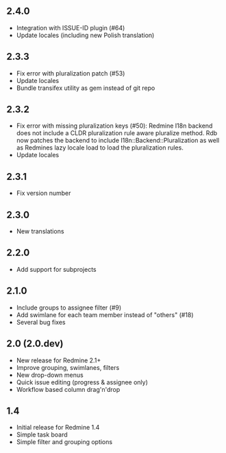 ## 2.4.0

* Integration with ISSUE-ID plugin (#64)
* Update locales (including new Polish translation)

## 2.3.3

* Fix error with pluralization patch (#53)
* Update locales
* Bundle transifex utility as gem instead of git repo

## 2.3.2

* Fix error with missing pluralization keys (#50):
  Redmine I18n backend does not include a CLDR pluralization rule aware
  pluralize method. Rdb now patches the backend to include
  I18n::Backend::Pluralization as well as Redmines lazy locale load to
  load the pluralization rules.
* Update locales

## 2.3.1

* Fix version number

## 2.3.0

* New translations

## 2.2.0

* Add support for subprojects

## 2.1.0

* Include groups to assignee filter (#9)
* Add swimlane for each team member instead of "others" (#18)
* Several bug fixes

## 2.0 (2.0.dev)

* New release for Redmine 2.1+
* Improve grouping, swimlanes, filters
* New drop-down menus
* Quick issue editing (progress & assignee only)
* Workflow based column drag'n'drop

## 1.4

* Initial release for Redmine 1.4
* Simple task board
* Simple filter and grouping options

